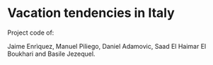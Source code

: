# Vacation tendencies in Italy

Project code of:

Jaime Enrìquez, Manuel Piliego, Daniel Adamovic, Saad El Haimar El Boukhari and Basile Jezequel.
